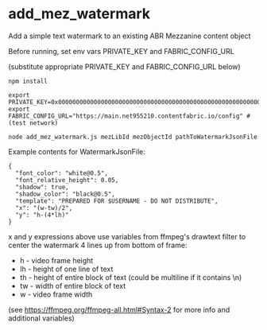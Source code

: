 # add_mez_watermark

Add a simple text watermark to an existing ABR Mezzanine content object

Before running, set env vars PRIVATE_KEY and FABRIC_CONFIG_URL

(substitute appropriate PRIVATE_KEY and FABRIC_CONFIG_URL below)
```
npm install

export PRIVATE_KEY=0x0000000000000000000000000000000000000000000000000000000000000000
export FABRIC_CONFIG_URL="https://main.net955210.contentfabric.io/config" # (test network)

node add_mez_watermark.js mezLibId mezObjectId pathToWatermarkJsonFile
```

Example contents for WatermarkJsonFile:

```
{
  "font_color": "white@0.5",
  "font_relative_height": 0.05,
  "shadow": true,
  "shadow_color": "black@0.5",
  "template": "PREPARED FOR $USERNAME - DO NOT DISTRIBUTE",
  "x": "(w-tw)/2",
  "y": "h-(4*lh)"
}
```
x and y expressions above use variables from ffmpeg's drawtext filter to center the watermark 4 lines up from bottom of frame:

*  h - video frame height
*  lh - height of one line of text
*  th - height of entire block of text (could be multiline if it contains \n)
*  tw - width of entire block of text
*  w - video frame width  
  
(see https://ffmpeg.org/ffmpeg-all.html#Syntax-2 for more info and additional variables)
  
